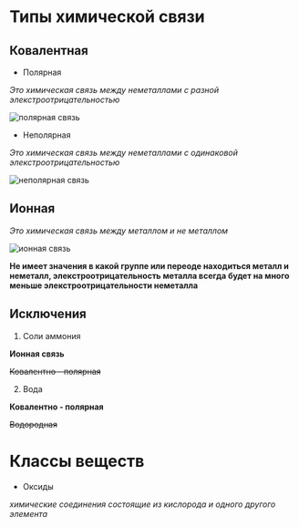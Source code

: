 # Типы химической связи

## Ковалентная 

* Полярная 

*Это химическая связь между неметаллами с разной элекстроотрицательностью* 

![полярная связь](/geekbrans/svoistva-svyazi.jpg)

* Неполярная 

*Это химическая связь между неметаллами с одинаковой элекстроотрицательностью*

![неполярная связь](/geekbrans/%D0%BD%D0%B5%D0%BF%D0%BE%D0%BB%D1%8F%D1%80%D0%BD%D0%B0%D1%8F.jpg)

## Ионная 

*Это химическая связь между металлом и не металлом*

![ионная связь](/geekbrans/%D0%B8%D0%BE%D0%BD%D0%BD%D0%B0%D1%8F.png)

**Не имеет значения в какой группе или переоде находиться металл и неметалл, элекстроотрицательность металла всегда будет на много меньше элекстроотрицательности неметалла**

## Исключения

1. Соли аммония 

**Ионная связь**

~~Ковалентно - полярная~~

2. Вода

**Ковалентно - полярная**

~~Водородная~~

# Классы веществ

* Оксиды

*химические соединения состоящие из кислорода и одного другого элемента*